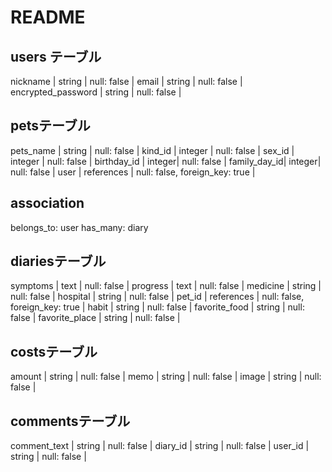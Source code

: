 # README

## users テーブル

nickname | string | null: false |
email    | string | null: false |
encrypted_password | string | null: false |

## petsテーブル
pets_name    | string | null: false |
kind_id      | integer | null: false |
sex_id       | integer | null: false |
birthday_id  | integer| null: false |
family_day_id| integer| null: false |
user         | references | null: false, foreign_key: true  |

## association
belongs_to:  user
has_many:    diary

## diariesテーブル
symptoms | text | null: false |
progress | text | null: false |
medicine | string | null: false |
hospital | string | null: false |
pet_id   | references | null: false, foreign_key: true  |
habit    | string | null: false |
favorite_food  | string | null: false |
favorite_place | string | null: false |

## costsテーブル
amount | string | null: false |
memo   | string | null: false |
image  | string | null: false |

## commentsテーブル
comment_text | string | null: false |
diary_id     | string | null: false |
user_id      | string | null: false |